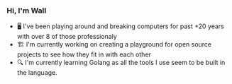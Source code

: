 ### Hi, I'm Wall

- 🖥️ I've been playing around and breaking computers for past +20 years with over 8 of those professionaly
- 🏗️ I'm currently working on creating a playground for open source projects to see how they fit in with each other
- 🔍 I'm currently learning Golang as all the tools I use seem to be built in the language.

<!--
**wallchristopher/wallchristopher** is a ✨ _special_ ✨ repository because its `README.md` (this file) appears on your GitHub profile.

Here are some ideas to get you started:

- 🔭 I’m currently working on ...
- 🌱 I’m currently learning ...
- 👯 I’m looking to collaborate on ...
- 🤔 I’m looking for help with ...
- 💬 Ask me about ...
- 📫 How to reach me: ...
- 😄 Pronouns: ...
- ⚡ Fun fact: ...
-->
